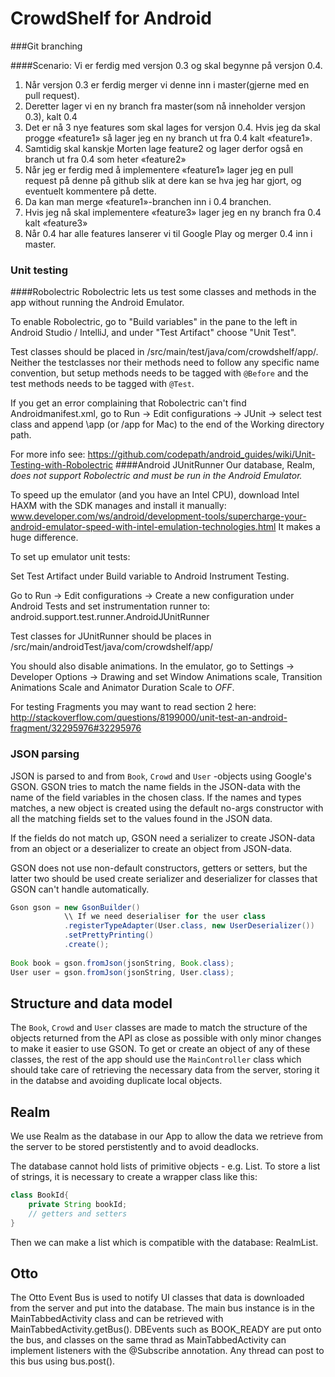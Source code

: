 # CrowdShelf for Android

###Git branching

####Scenario: Vi er ferdig med versjon 0.3 og skal begynne på versjon 0.4.

1. Når versjon 0.3 er ferdig merger vi denne inn i master(gjerne med en pull request). 
2. Deretter lager vi en ny branch fra master(som nå inneholder versjon 0.3), kalt 0.4
3. Det er nå 3 nye features som skal lages for versjon 0.4. Hvis jeg da skal progge «feature1» så lager jeg en ny branch ut fra 0.4 kalt «feature1». 
4. Samtidig skal kanskje Morten lage feature2 og lager derfor også en branch ut fra 0.4 som heter «feature2»
5. Når jeg er ferdig med å implementere «feature1» lager jeg en pull request på denne på github slik at dere kan se hva jeg har gjort, og eventuelt kommentere på dette. 
6. Da kan man merge «feature1»-branchen inn i 0.4 branchen.
7. Hvis jeg nå skal implementere «feature3» lager jeg en ny branch fra 0.4 kalt «feature3»
8. Når 0.4 har alle features lanserer vi til Google Play og merger 0.4 inn i master.

### Unit testing
####Robolectric
Robolectric lets us test some classes and methods in the app without running the Android Emulator.

To enable Robolectric, go to "Build variables" in the pane to the left in Android Studio / IntelliJ, and under "Test Artifact" choose "Unit Test".

Test classes should be placed in /src/main/test/java/com/crowdshelf/app/.
Neither the testclasses nor their methods need to follow any specific name convention, but setup methods needs to be tagged with `@Before` and the test methods needs to be tagged with `@Test`.

If you get an error complaining that Robolectric can't find Androidmanifest.xml, go to Run -> Edit configurations -> JUnit -> select test class and append \app (or /app for Mac) to the end of the Working directory path.

For more info see: https://github.com/codepath/android_guides/wiki/Unit-Testing-with-Robolectric
####Android JUnitRunner
Our database, Realm, *does not support Robolectric and must be run in the Android Emulator.*

To speed up the emulator (and you have an Intel CPU), download Intel HAXM with the SDK manages and install it manually: www.developer.com/ws/android/development-tools/supercharge-your-android-emulator-speed-with-intel-emulation-technologies.html It makes a huge difference.

To set up emulator unit tests:

Set Test Artifact under Build variable to Android Instrument Testing.

Go to Run -> Edit configurations -> Create a new configuration under Android Tests and set instrumentation runner to: android.support.test.runner.AndroidJUnitRunner

Test classes for JUnitRunner should be places in /src/main/androidTest/java/com/crowdshelf/app/

You should also disable animations. In the emulator, go to Settings -> Developer Options -> Drawing
and set Window Animations scale, Transition Animations Scale and Animator Duration Scale to *OFF*.

For testing Fragments you may want to read section 2 here:
http://stackoverflow.com/questions/8199000/unit-test-an-android-fragment/32295976#32295976

### JSON parsing
JSON is parsed to and from `Book`, `Crowd` and `User` -objects using Google's GSON.
GSON tries to match the name fields in the JSON-data with the name of the field variables in the chosen class.
If the names and types matches, a new object is created using the default no-args constructor with all the matching fields set to the values found in the JSON data.

If the fields do not match up, GSON need a serializer to create JSON-data from an object or a deserializer to create an object from JSON-data.

GSON does not use non-default constructors, getters or setters, but the latter two should be used create serializer and deserializer for classes that GSON can't handle automatically.

```java
Gson gson = new GsonBuilder()
            \\ If we need deserialiser for the user class
            .registerTypeAdapter(User.class, new UserDeserializer())
            .setPrettyPrinting()
            .create();
            
Book book = gson.fromJson(jsonString, Book.class);
User user = gson.fromJson(jsonString, User.class);
```

## Structure and data model
The `Book`, `Crowd` and `User` classes are made to match the structure of the objects returned from the API as close as possible with only minor changes to make it easier to use GSON. 
To get or create an object of any of these classes, the rest of the app should use the `MainController` class which 
should take care of retrieving the necessary data from the server, storing it in the databse 
and avoiding duplicate local objects.
## Realm
We use Realm as the database in our App to allow the data we retrieve from the server to be stored perstistently and to avoid deadlocks.

The database cannot hold lists of primitive objects - e.g. List<String>. To store a list of strings, it is necessary to create a wrapper class like this:
```java
class BookId{
	private String bookId;
	// getters and setters
}
```
Then we can make a list which is compatible with the database: RealmList<BookId>.
## Otto
The Otto Event Bus is used to notify UI classes that data is downloaded from the server and put into the database.
The main bus instance is in the MainTabbedActivity class and can be retrieved with MainTabbedActivity.getBus(). 
DBEvents such as BOOK_READY are put onto the bus, and classes on the same thrad as MainTabbedActivity can implement
listeners with the @Subscribe annotation.
Any thread can post to this bus using bus.post().
